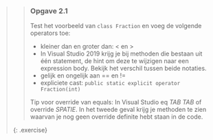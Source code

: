 >> ### Opgave 2.1
>> Test het voorbeeld van `class Fraction` en voeg de volgende operators toe: 
>> * kleiner dan en groter dan: < en >
>> * In Visual Studio 2019 krijg je bij methoden die bestaan uit één statement, de hint om deze te wijzigen naar een expression body. Bekijk het verschil tussen beide notaties.
>> * gelijk en ongelijk aan == en != 
>> * expliciete cast: `public static explicit operator Fraction(int)`
>>
>>Tip voor override van equals: In Visual Studio eq *TAB TAB* of override *SPATIE*. In het tweede geval krijg je methoden te zien waarvan je nog geen override definite hebt staan in de code. 
>>
>{: .exercise}